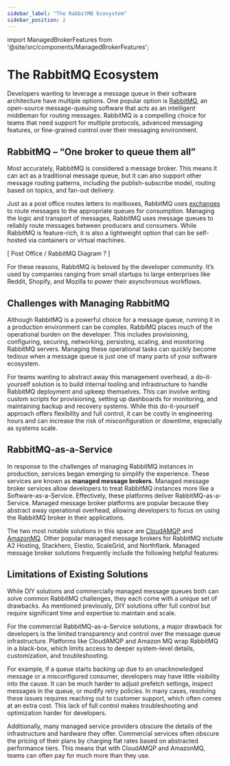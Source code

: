 ```yaml
---
sidebar_label: "The RabbitMQ Ecosystem"
sidebar_position: 2
---
```


import ManagedBrokerFeatures from '@site/src/components/ManagedBrokerFeatures';

# The RabbitMQ Ecosystem

Developers wanting to leverage a message queue in their software architecture have multiple options. One popular option is <a href="https://www.rabbitmq.com/" target="_blank">RabbitMQ</a>, an open-source message-queuing software that acts as an intelligent middleman for routing messages. RabbitMQ is a compelling choice for teams that need support for multiple protocols, advanced messaging features, or fine-grained control over their messaging environment.

## RabbitMQ – “One broker to queue them all”

Most accurately, RabbitMQ is considered a message broker. This means it can act as a traditional message queue, but it can also support other message routing patterns, including the publish-subscribe model, routing based on topics, and fan-out delivery.

Just as a post office routes letters to mailboxes, RabbitMQ uses <a href="https://www.rabbitmq.com/docs/exchanges" target="_blank">exchanges</a> to route messages to the appropriate queues for consumption. Managing the logic and transport of messages, RabbitMQ uses message queues to reliably route messages between producers and consumers. While RabbitMQ is feature-rich, it is also a lightweight option that can be self-hosted via containers or virtual machines.

[ Post Office / RabbitMQ Diagram ? ]

For these reasons, RabbitMQ is beloved by the developer community. It’s used by companies ranging from small startups to large enterprises like Reddit, Shopify, and Mozilla to power their asynchronous workflows.

## Challenges with Managing RabbitMQ

Although RabbitMQ is a powerful choice for a message queue, running it in a production environment can be complex. RabbiMQ places much of the operational burden on the developer. This includes provisioning, configuring, securing, networking, persisting, scaling, and monitoring RabbitMQ servers. Managing these operational tasks can quickly become tedious when a message queue is just one of many parts of your software ecosystem.

For teams wanting to abstract away this management overhead, a do-it-yourself solution is to build internal tooling and infrastructure to handle RabbitMQ deployment and upkeep themselves. This can involve writing custom scripts for provisioning, setting up dashboards for monitoring, and maintaining backup and recovery systems. While this do-it-yourself approach offers flexibility and full control, it can be costly in engineering hours and can increase the risk of misconfiguration or downtime, especially as systems scale.

## RabbitMQ-as-a-Service

In response to the challenges of managing RabbitMQ instances in production, services began emerging to simplify the experience. These services are known as <strong>managed message brokers</strong>. Managed message broker services allow developers to treat RabbitMQ instances more like a Software-as-a-Service. Effectively, these platforms deliver RabbitMQ-as-a-Service. Managed message broker platforms are popular because they abstract away operational overhead, allowing developers to focus on using the RabbitMQ broker in their applications.

The two most notable solutions in this space are <a href="https://www.cloudamqp.com/" target="_blank">CloudAMQP</a> and <a href="https://docs.aws.amazon.com/amazon-mq/latest/developer-guide/welcome.html" target="_blank">AmazonMQ</a>. Other popular managed message brokers for RabbitMQ include A2 Hosting, Stackhero, Elestio, ScaleGrid, and Northflank. Managed message broker solutions frequently include the following helpful features:

<ManagedBrokerFeatures />

## Limitations of Existing Solutions

While DIY solutions and commercially managed message queues both can solve common RabbitMQ challenges, they each come with a unique set of drawbacks. As mentioned previously, DIY solutions offer full control but require significant time and expertise to maintain and scale.

For the commercial RabbitMQ-as-a-Service solutions, a major drawback for developers is the limited transparency and control over the message queue infrastructure. Platforms like CloudAMQP and Amazon MQ wrap RabbitMQ in a black-box, which limits access to deeper system-level details, customization, and troubleshooting.

For example, if a queue starts backing up due to an unacknowledged message or a misconfigured consumer, developers may have little visibility into the cause. It can be much harder to adjust prefetch settings, inspect messages in the queue, or modify retry policies. In many cases, resolving these issues requires reaching out to customer support, which often comes at an extra cost. This lack of full control makes troubleshooting and optimization harder for developers.

Additionally, many managed service providers obscure the details of the infrastructure and hardware they offer. Commercial services often obscure the pricing of their plans by charging flat rates based on abstracted performance tiers. This means that with CloudAMQP and AmazonMQ, teams can often pay for much more than they use.
